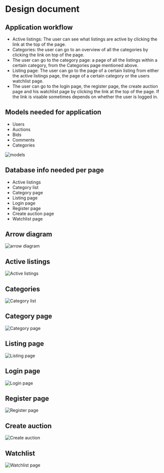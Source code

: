 # Design document
## Application workflow
- Active listings: The user can see what listings are active by clicking the link at the top of the page.
- Categories: the user can go to an overview of all the categories by clicking the link on top of the page.
- The user can go to the category page: a page of all the listings within a certain category, from the Categories page mentioned above.
- Listing page: The user can go to the page of a certain listing from either the active listings page, the page of a certain category or the users watchlist page. 
- The user can go to the login page, the register page, the create auction page and his watchlist page by clicking the link at the top of the page. If the link is visable sometimes depends on whether the user is logged in.

## Models needed for application
- Users
- Auctions
- Bids
- Comments
- Categories

![models](design_images/models.PNG)

## Database info needed per page
- Active listings
- Category list
- Category page
- Listing page
- Login page
- Register page
- Create auction page
- Watchlist page

## Arrow diagram
![arrow diagram](design_images/Commerce_pijltjes.png)
## Active listings
![Active listings](design_images/Active_listings.png)
## Categories
![Category list](design_images/Categories.png)
## Category page
![Category page](design_images/Category_page.png)
## Listing page
![Listing page](design_images/Listing_page.png)
## Login page
![Login page](design_images/Login.png)
## Register page
![Register page](design_images/Register.png)
## Create auction
![Create auction](design_images/New_listing.png)
## Watchlist
![Watchlist page](design_images/Watchlist.png)

